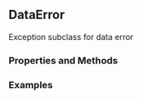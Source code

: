 ## <a id="McUtils.Data.CommonData.DataError">DataError</a>
Exception subclass for data error

### Properties and Methods


### Examples



